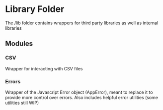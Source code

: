 # Library Folder

The /lib folder contains wrappers for third party libraries as well as internal libraries

## Modules

### CSV

Wrapper for interacting with CSV files

### Errors

Wrapper of the Javascript Error object (AppError), meant to replace it to provide more control over errors. Also includes helpful error utilities (some utilities still WIP)
